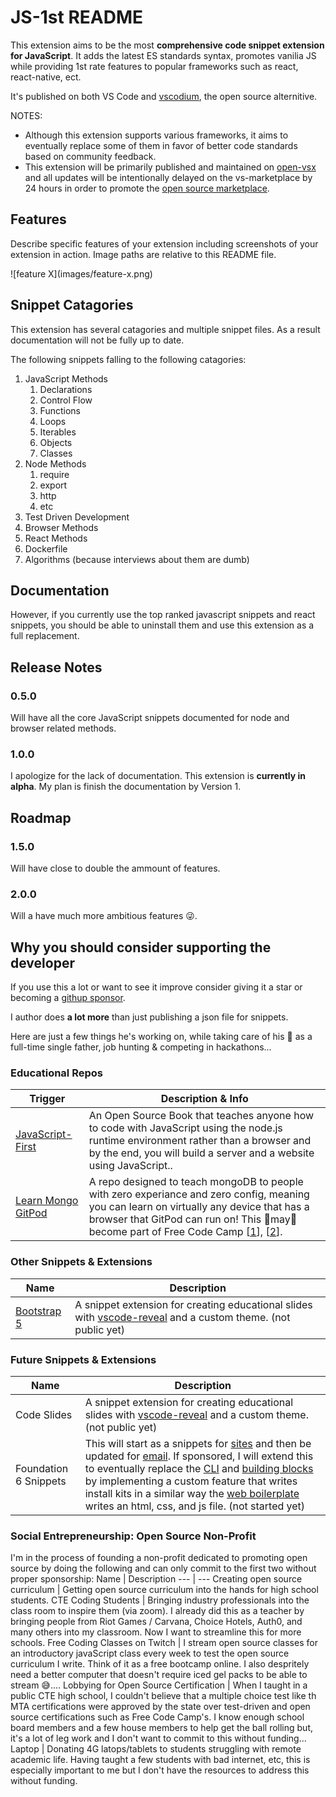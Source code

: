 # JS-1st README

This extension aims to be the most **comprehensive code snippet extension for JavaScript**. It adds the latest ES standards syntax, promotes vanilia JS while providing 1st rate features to popular frameworks such as react, react-native, ect.

It's published on both VS Code and [vscodium](https://vscodium.com/), the open source alternitive. 

NOTES: 
- Although this extension supports various frameworks, it aims to eventually replace some of them in favor of better code standards based on community feedback.
- This extension will be primarily published and maintained on [open-vsx](https://open-vsx.org/) and all updates will be intentionally delayed on the vs-marketplace by 24 hours in order to promote the [open source marketplace](https://open-vsx.org/). 

<!-- Eventually it may be removed from the microsoft's pseudo-open source marketplace so download it while you can. -->


## Features

Describe specific features of your extension including screenshots of your extension in action. Image paths are relative to this README file.

\!\[feature X\]\(images/feature-x.png\)


## Snippet Catagories
This extension has several catagories and multiple snippet files. 
As a result documentation will not be fully up to date.

The following snippets falling to the following catagories:
1. JavaScript Methods
   1. Declarations
   2. Control Flow
   3. Functions
   4. Loops
   5. Iterables
   6. Objects
   7. Classes
2. Node Methods
   1. require
   2. export
   3. http
   4. etc
3. Test Driven Development
4. Browser Methods
5. React Methods
6. Dockerfile
7. Algorithms (because interviews about them are dumb)

## Documentation
 However, if you currently use the top ranked javascript snippets and react snippets, you should be able to uninstall them and use this extension as a full replacement.


## Release Notes

### 0.5.0
Will have all the core JavaScript snippets documented for node and browser related methods.

### 1.0.0
I apologize for the lack of documentation. This extension is **currently in alpha**. My plan is finish the documentation by Version 1.


## Roadmap

### 1.5.0

Will have close to double the ammount of features.

### 2.0.0

Will a have much more ambitious features 😜.


## Why you should consider supporting the developer
If you use this a lot or want to see it improve consider giving it a star or  becoming a [githup sponsor](https://github.com/sponsors/HansUXdev/). 

I author does **a lot more** than just publishing a json file for snippets.

Here are just a few things he's working on, while taking care of his 👶 as a full-time single father, job hunting & competing in hackathons...

### Educational Repos
Trigger | Description & Info
--- | ---
[JavaScript-First](https://github.com/HansUXdev/JavaScript-First) | An Open Source Book that teaches anyone how to code with JavaScript using the node.js runtime environment rather than a browser and by the end, you will build a server and a website using JavaScript..
[Learn Mongo GitPod](https://github.com/HansUXdev/LearnMongoGitPod)| A repo designed to teach mongoDB to people with zero experiance and zero config, meaning you can learn on virtually any device that has a browser that GitPod can run on! This 🤞may🤞 become part of Free Code Camp [[1](https://forum.freecodecamp.org/t/how-is-new-content-created-at-fcc/416191/3)], [[2](https://github.com/freeCodeCamp/CurriculumExpansion/issues/103)].

### Other Snippets & Extensions
Name | Description
--- | ---
[Bootstrap 5](https://marketplace.visualstudio.com/items?itemName=HansUXdev.bootstrap5-snippets) | A snippet extension for creating educational slides with [vscode-reveal](https://marketplace.visualstudio.com/items?itemName=evilz.vscode-reveal) and a custom theme. (not public yet)



### Future Snippets & Extensions
Name | Description
--- | ---
Code Slides | A snippet extension for creating educational slides with [vscode-reveal](https://marketplace.visualstudio.com/items?itemName=evilz.vscode-reveal) and a custom theme. (not public yet)
Foundation 6 Snippets| This will start as a snippets for [sites](https://get.foundation/sites/docs/) and then be updated for [email](https://get.foundation/emails). If sponsored, I will extend this to eventually replace the [CLI](https://github.com/foundation/foundation-cli) and [building blocks](https://get.foundation/building-blocks/) by implementing a custom feature that writes install kits in a similar way the [web boilerplate](https://marketplace.visualstudio.com/items?itemName=jamesqquick.web-boilerplate) writes an html, css, and js file.  (not started yet)


### Social Entrepreneurship: Open Source Non-Profit
I'm in the process of founding a non-profit dedicated to promoting open source by doing the following and can only commit to the first two without proper sponsorship:
Name | Description
--- | ---
Creating open source curriculum | Getting open source curriculum into the hands for high school students.
CTE Coding Students | Bringing industry professionals into the class room to inspire them (via zoom). I already did this as a teacher by bringing people from Riot Games / Carvana, Choice Hotels, Auth0, and many others into my classroom. Now I want to streamline this for more schools.
Free Coding Classes on Twitch | I stream open source classes for an introductory javaScript class every week to test the open source curriculum I write. Think of it as a free bootcamp online. I also despritely need a better computer that doesn't require iced gel packs to be able to stream 😅.... 
Lobbying for Open Source Certification | When I taught in a public CTE high school, I couldn't believe that a multiple choice test like th MTA certifications were approved by the state over test-driven and open source certifications such as Free Code Camp's. I know enough school board members and a few house members to help get the ball rolling but, it's a lot of leg work and I don't want to commit to this without funding...
Laptop | Donating 4G latops/tablets to students struggling with remote academic life. Having taught a few students with bad internet, etc, this is especially important to me but I don't have the resources to address this without funding.